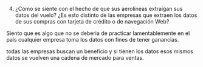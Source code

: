 4. ¿Cómo se siente con el hecho de que sus aerolíneas 
extraigan sus datos del vuelo? ¿Es esto distinto de las 
empresas que extraen los datos de sus compras con 
tarjeta de crédito o de navegación Web?

Siento que es algo que no se deberia de practicar lamentablemente en el país cualquier empresa toma los datos con fines de tener ganancias.

todas las empresas buscan un beneficio y si tienen los datos esos mismos datos se vuelven una cadena de mercado para ventas.


